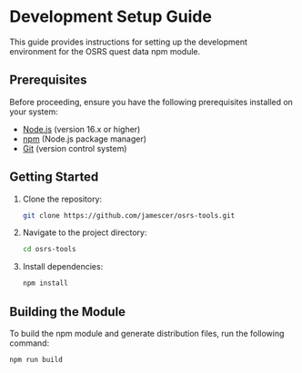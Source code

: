# Development Setup Guide

This guide provides instructions for setting up the development environment for the OSRS quest data npm module.

## Prerequisites

Before proceeding, ensure you have the following prerequisites installed on your system:

- [Node.js](https://nodejs.org/) (version 16.x or higher)
- [npm](https://www.npmjs.com/) (Node.js package manager)
- [Git](https://git-scm.com/) (version control system)

## Getting Started

1. Clone the repository:

    ```bash
    git clone https://github.com/jamescer/osrs-tools.git
    ```

2. Navigate to the project directory:

    ```bash
    cd osrs-tools
    ```

3. Install dependencies:

    ```bash
    npm install
    ```

## Building the Module

To build the npm module and generate distribution files, run the following command:

```bash
npm run build
```
